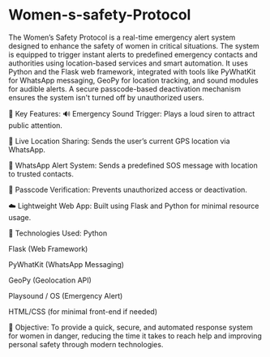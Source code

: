 # Women-s-safety-Protocol
The Women’s Safety Protocol is a real-time emergency alert system designed to enhance the safety of women in critical situations. The system is equipped to trigger instant alerts to predefined emergency contacts and authorities using location-based services and smart automation.
It uses Python and the Flask web framework, integrated with tools like PyWhatKit for WhatsApp messaging, GeoPy for location tracking, and sound modules for audible alerts. A secure passcode-based deactivation mechanism ensures the system isn't turned off by unauthorized users.

🚀 Key Features:
🔊 Emergency Sound Trigger: Plays a loud siren to attract public attention.

📍 Live Location Sharing: Sends the user’s current GPS location via WhatsApp.

📱 WhatsApp Alert System: Sends a predefined SOS message with location to trusted contacts.

🔐 Passcode Verification: Prevents unauthorized access or deactivation.

☁️ Lightweight Web App: Built using Flask and Python for minimal resource usage.

🧠 Technologies Used:
Python

Flask (Web Framework)

PyWhatKit (WhatsApp Messaging)

GeoPy (Geolocation API)

Playsound / OS (Emergency Alert)

HTML/CSS (for minimal front-end if needed)

🎯 Objective:
To provide a quick, secure, and automated response system for women in danger, reducing the time it takes to reach help and improving personal safety through modern technologies.
